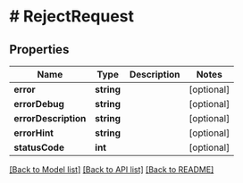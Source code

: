 # # RejectRequest

## Properties

Name | Type | Description | Notes
------------ | ------------- | ------------- | -------------
**error** | **string** |  | [optional] 
**errorDebug** | **string** |  | [optional] 
**errorDescription** | **string** |  | [optional] 
**errorHint** | **string** |  | [optional] 
**statusCode** | **int** |  | [optional] 

[[Back to Model list]](../../README.md#documentation-for-models) [[Back to API list]](../../README.md#documentation-for-api-endpoints) [[Back to README]](../../README.md)



